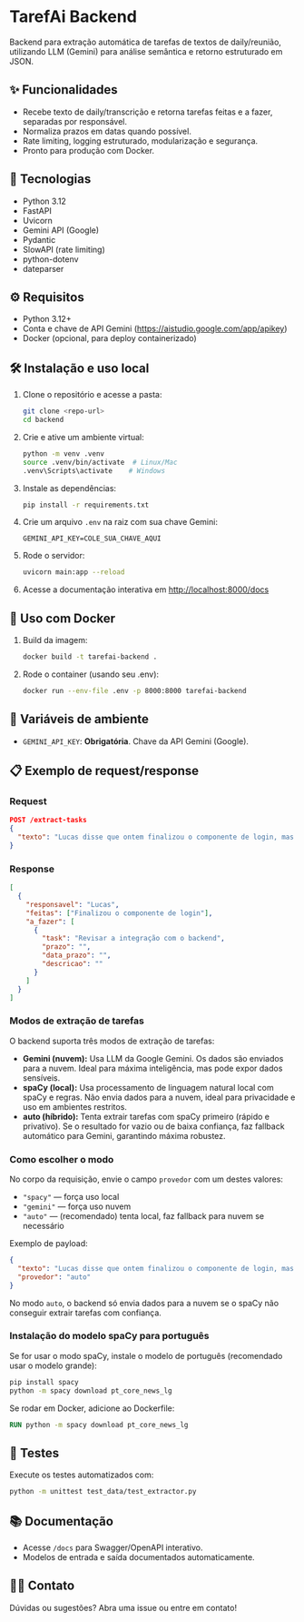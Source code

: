 # TarefAi Backend

Backend para extração automática de tarefas de textos de daily/reunião, utilizando LLM (Gemini) para análise semântica e retorno estruturado em JSON.

## ✨ Funcionalidades
- Recebe texto de daily/transcrição e retorna tarefas feitas e a fazer, separadas por responsável.
- Normaliza prazos em datas quando possível.
- Rate limiting, logging estruturado, modularização e segurança.
- Pronto para produção com Docker.

## 🚀 Tecnologias
- Python 3.12
- FastAPI
- Uvicorn
- Gemini API (Google)
- Pydantic
- SlowAPI (rate limiting)
- python-dotenv
- dateparser

## ⚙️ Requisitos
- Python 3.12+
- Conta e chave de API Gemini (https://aistudio.google.com/app/apikey)
- Docker (opcional, para deploy containerizado)

## 🛠️ Instalação e uso local
1. Clone o repositório e acesse a pasta:
   ```sh
   git clone <repo-url>
   cd backend
   ```
2. Crie e ative um ambiente virtual:
   ```sh
   python -m venv .venv
   source .venv/bin/activate  # Linux/Mac
   .venv\Scripts\activate    # Windows
   ```
3. Instale as dependências:
   ```sh
   pip install -r requirements.txt
   ```
4. Crie um arquivo `.env` na raiz com sua chave Gemini:
   ```env
   GEMINI_API_KEY=COLE_SUA_CHAVE_AQUI
   ```
5. Rode o servidor:
   ```sh
   uvicorn main:app --reload
   ```
6. Acesse a documentação interativa em [http://localhost:8000/docs](http://localhost:8000/docs)

## 🐳 Uso com Docker
1. Build da imagem:
   ```sh
   docker build -t tarefai-backend .
   ```
2. Rode o container (usando seu .env):
   ```sh
   docker run --env-file .env -p 8000:8000 tarefai-backend
   ```

## 🔑 Variáveis de ambiente
- `GEMINI_API_KEY`: **Obrigatória**. Chave da API Gemini (Google).

## 📋 Exemplo de request/response
### Request
```json
POST /extract-tasks
{
  "texto": "Lucas disse que ontem finalizou o componente de login, mas ainda precisa revisar a integração com o backend."
}
```
### Response
```json
[
  {
    "responsavel": "Lucas",
    "feitas": ["Finalizou o componente de login"],
    "a_fazer": [
      {
        "task": "Revisar a integração com o backend",
        "prazo": "",
        "data_prazo": "",
        "descricao": ""
      }
    ]
  }
]
```

### Modos de extração de tarefas

O backend suporta três modos de extração de tarefas:

- **Gemini (nuvem):** Usa LLM da Google Gemini. Os dados são enviados para a nuvem. Ideal para máxima inteligência, mas pode expor dados sensíveis.
- **spaCy (local):** Usa processamento de linguagem natural local com spaCy e regras. Não envia dados para a nuvem, ideal para privacidade e uso em ambientes restritos.
- **auto (híbrido):** Tenta extrair tarefas com spaCy primeiro (rápido e privativo). Se o resultado for vazio ou de baixa confiança, faz fallback automático para Gemini, garantindo máxima robustez.

### Como escolher o modo

No corpo da requisição, envie o campo `provedor` com um destes valores:
- `"spacy"` — força uso local
- `"gemini"` — força uso nuvem
- `"auto"` — (recomendado) tenta local, faz fallback para nuvem se necessário

Exemplo de payload:
```json
{
  "texto": "Lucas disse que ontem finalizou o componente de login, mas ainda precisa revisar a integração com o backend.",
  "provedor": "auto"
}
```

No modo `auto`, o backend só envia dados para a nuvem se o spaCy não conseguir extrair tarefas com confiança.

### Instalação do modelo spaCy para português

Se for usar o modo spaCy, instale o modelo de português (recomendado usar o modelo grande):

```bash
pip install spacy
python -m spacy download pt_core_news_lg
```

Se rodar em Docker, adicione ao Dockerfile:
```Dockerfile
RUN python -m spacy download pt_core_news_lg
```

## 🧪 Testes
Execute os testes automatizados com:
```sh
python -m unittest test_data/test_extractor.py
```

## 📚 Documentação
- Acesse `/docs` para Swagger/OpenAPI interativo.
- Modelos de entrada e saída documentados automaticamente.

## 👨‍💻 Contato
Dúvidas ou sugestões? Abra uma issue ou entre em contato! 